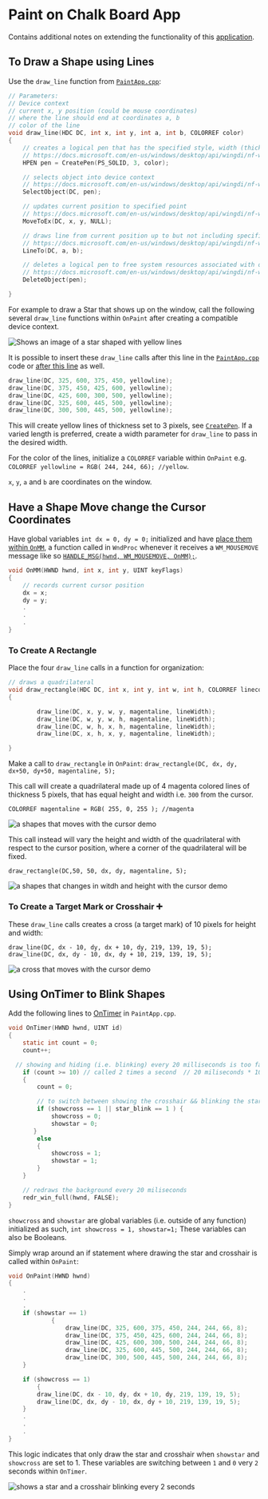 # Paint on Chalk Board App

Contains additional notes on extending the functionality of this [application](https://github.com/Bubblemelon/Win32-Games#paint-on-chalk-board-app).

## To Draw a Shape using Lines

Use the `draw_line` function from [`PaintApp.cpp`](https://github.com/Bubblemelon/Win32-Games/blob/5df8d5b5c11aa795a0d35761e2ffb16d5ace6f1d/Paint-on-Chalk-Board-App/winproject/viewserver/PainApp.cpp#L349):

```c
// Parameters:
// Device context
// current x, y position (could be mouse coordinates)
// where the line should end at coordinates a, b
// color of the line
void draw_line(HDC DC, int x, int y, int a, int b, COLORREF color)
{
	// creates a logical pen that has the specified style, width (thickness) and color.
	// https://docs.microsoft.com/en-us/windows/desktop/api/wingdi/nf-wingdi-createpen
	HPEN pen = CreatePen(PS_SOLID, 3, color);

	// selects object into device context
	// https://docs.microsoft.com/en-us/windows/desktop/api/wingdi/nf-wingdi-selectobject
	SelectObject(DC, pen);

	// updates current position to specified point
	// https://docs.microsoft.com/en-us/windows/desktop/api/wingdi/nf-wingdi-movetoex
	MoveToEx(DC, x, y, NULL);

	// draws line from current position up to but not including specified point
	// https://docs.microsoft.com/en-us/windows/desktop/api/wingdi/nf-wingdi-lineto
	LineTo(DC, a, b);

	// deletes a logical pen to free system resources associated with object
	// https://docs.microsoft.com/en-us/windows/desktop/api/wingdi/nf-wingdi-deleteobject
	DeleteObject(pen);

}
```
For example to draw a Star that shows up on the window, call the following several `draw_line` functions within `OnPaint` after creating a compatible device context.

![Shows an image of a star shaped with yellow lines](/img/star-lines.PNG)

It is possible to insert these `draw_line` calls after this line in the [`PaintApp.cpp`](https://github.com/Bubblemelon/Win32-Games/blob/5df8d5b5c11aa795a0d35761e2ffb16d5ace6f1d/Paint-on-Chalk-Board-App/winproject/viewserver/PainApp.cpp#L295) code or [after this line](https://github.com/Bubblemelon/Win32-Games/blob/5df8d5b5c11aa795a0d35761e2ffb16d5ace6f1d/Paint-on-Chalk-Board-App/winproject/viewserver/PainApp.cpp#L321) as well.

```C
draw_line(DC, 325, 600, 375, 450, yellowline);
draw_line(DC, 375, 450, 425, 600, yellowline);
draw_line(DC, 425, 600, 300, 500, yellowline);
draw_line(DC, 325, 600, 445, 500, yellowline);
draw_line(DC, 300, 500, 445, 500, yellowline);
```

This will create yellow lines of thickness set to 3 pixels, see [`CreatePen`](https://docs.microsoft.com/en-us/windows/desktop/api/wingdi/nf-wingdi-createpen). If a varied length is preferred, create a width parameter for `draw_line` to pass in the desired width.

For the color of the lines, initialize a `COLORREF` variable within `OnPaint` e.g. `COLORREF yellowline = RGB( 244, 244, 66); //yellow`.

`x`, `y`, `a` and `b` are coordinates on the window.

## Have a Shape Move change the Cursor Coordinates

Have global variables `int dx = 0, dy = 0;` initialized and have [place them within `OnMM`](https://github.com/Bubblemelon/Win32-Games/blob/a7b556fbd4212bbcd47b76c754c5f6c84e81f38d/Paint-on-Chalk-Board-App/winproject/viewserver/PaintApp.cpp#L180), a function called in `WndProc` whenever it receives a `WM_MOUSEMOVE` message like so [`HANDLE_MSG(hwnd, WM_MOUSEMOVE, OnMM);`](https://github.com/Bubblemelon/Win32-Games/blob/a7b556fbd4212bbcd47b76c754c5f6c84e81f38d/Paint-on-Chalk-Board-App/winproject/viewserver/PaintApp.cpp#L417).

```c
void OnMM(HWND hwnd, int x, int y, UINT keyFlags)
{
	// records current cursor position
	dx = x;
	dy = y;
	.
	.
	.
}
```

### To Create A Rectangle

Place the four `draw_line` calls in a function for organization:

```c
// draws a quadrilateral
void draw_rectangle(HDC DC, int x, int y, int w, int h, COLORREF linecolor, int lineWidth)
{

		draw_line(DC, x, y, w, y, magentaline, lineWidth);
		draw_line(DC, w, y, w, h, magentaline, lineWidth);  
		draw_line(DC, w, h, x, h, magentaline, lineWidth);
		draw_line(DC, x, h, x, y, magentaline, lineWidth);

}
```

Make a call to `draw_rectangle` in `OnPaint`:
`draw_rectangle(DC, dx, dy, dx+50, dy+50, magentaline, 5);`

This call will create a quadrilateral made up of 4 magenta colored lines of thickness 5 pixels, that has equal height and width i.e. `300` from the cursor.

`COLORREF magentaline = RGB( 255, 0, 255 ); //magenta`

![a shapes that moves with the cursor demo](/img/shape-moves-with-cursor-demo.gif)

This call instead will vary the height and width of the quadrilateral with respect to the cursor position, where a corner of the quadrilateral will be fixed.

`draw_rectangle(DC,50, 50, dx, dy, magentaline, 5);`

![a shapes that changes in witdh and height with the cursor demo](/img/shape-changes-height-witdh-with-cursor-demo.gif)


### To Create a Target Mark or Crosshair ➕

These `draw_line` calls creates a cross (a target mark) of 10 pixels for height and width:

```
draw_line(DC, dx - 10, dy, dx + 10, dy, 219, 139, 19, 5);
draw_line(DC, dx, dy - 10, dx, dy + 10, 219, 139, 19, 5);
```

![a cross that moves with the cursor demo](/img/cross-moves-with-cursor-demo.gif)

## Using OnTimer to Blink Shapes

Add the following lines to [OnTimer](https://github.com/Bubblemelon/Win32-Games/blob/931f9ffd5ede3a2853351669a77eba3d088c5159/Paint-on-Chalk-Board-App/winproject/viewserver/PaintApp.cpp#L271) in `PaintApp.cpp`.

```c
void OnTimer(HWND hwnd, UINT id)
{
	static int count = 0;
	count++;

  // showing and hiding (i.e. blinking) every 20 milliseconds is too fast
	if (count >= 10) // called 2 times a second  // 20 miliseconds * 10  = 200 milisec == 2 secs
	{
		count = 0;

		// to switch between showing the crosshair && blinking the star
		if (showcross == 1 || star_blink == 1 ) {
			showcross = 0;
			showstar = 0;
	   }
		else
		{
			showcross = 1;
			showstar = 1;
		}
	}

	// redraws the background every 20 miliseconds
	redr_win_full(hwnd, FALSE);
}
```

`showcross` and `showstar` are global variables (i.e. outside of any function) initialized as such, `int showcross = 1, showstar=1;` These variables can also be Booleans.

Simply wrap around an if statement where drawing the star and crosshair is called within `OnPaint`:

```c
void OnPaint(HWND hwnd)
{
	.
	.
	.
	if (showstar == 1)
			{
				draw_line(DC, 325, 600, 375, 450, 244, 244, 66, 8);
				draw_line(DC, 375, 450, 425, 600, 244, 244, 66, 8);
				draw_line(DC, 425, 600, 300, 500, 244, 244, 66, 8);
				draw_line(DC, 325, 600, 445, 500, 244, 244, 66, 8);
				draw_line(DC, 300, 500, 445, 500, 244, 244, 66, 8);
	}

	if (showcross == 1)
		{
		draw_line(DC, dx - 10, dy, dx + 10, dy, 219, 139, 19, 5);
		draw_line(DC, dx, dy - 10, dx, dy + 10, 219, 139, 19, 5);
	}
	.
	.
	.
}

```
This logic indicates that only draw the star and crosshair when `showstar` and `showcross` are set to 1. These variables are switching between `1` and `0` very `2` seconds within `OnTimer`.

![shows a star and a crosshair blinking every 2 seconds](/img/cross-and-star-blink.gif)
